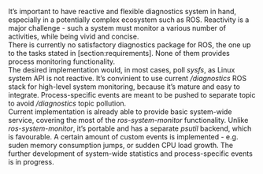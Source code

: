 It’s important to have reactive and flexible diagnostics system in hand,
especially in a potentially complex ecosystem such as ROS. Reactivity is
a major challenge - such a system must monitor a various number of
activities, while being vivid and concise.\
There is currently no satisfactory diagnostics package for ROS, the one
up to the tasks stated in \[section:requirements\]. None of them
provides process monitoring functionality.\
The desired implementation would, in most cases, poll *sysfs*, as Linux
system API is not reactive. It’s convinient to use current
*/diagnostics* ROS stack for high-level system monitoring, because it’s
mature and easy to integrate. Process-specific events are meant to be
pushed to separate topic to avoid */diagnostics* topic pollution.\
Current implementation is already able to provide basic system-wide
service, covering the most of the *ros-system-monitor* functionality.
Unlike *ros-system-monitor*, it’s portable and has a separate *psutil*
backend, which is favourable. A certain amount of custom events is
implemented - e.g. suden memory consumption jumps, or sudden CPU load
growth. The further development of system-wide statistics and
process-specific events is in progress.
